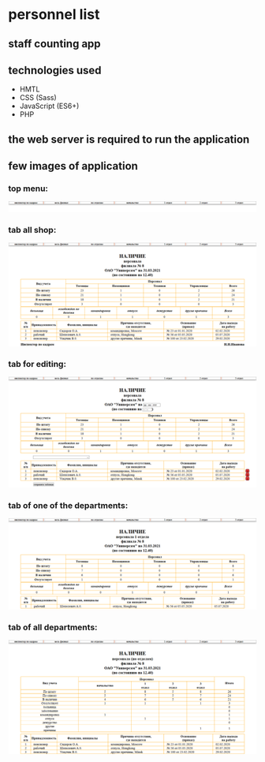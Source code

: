 # personnel list
## staff counting app

## technologies used
- HMTL
- CSS (Sass)
- JavaScript (ES6+)
- PHP

## the web server is required to run the application

## few images of application
### top menu:
![topmenu](img/menu.png)

### tab all shop:
![all_shop](img/allshop.png)

### tab for editing:
![for_edir](img/foredit.png)

### tab of one of the departments:
![subdiv](img/subdiv.png)

### tab of all departments:
![subdivs](img/subdivs.png)